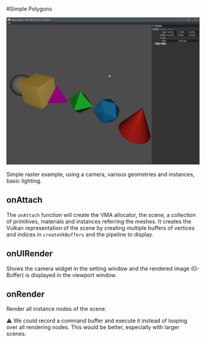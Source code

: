 #Simple Polygons

![](docs/simple_polygons.png)

Simple raster example, using a camera, various geometries and instances, basic lighting. 


## onAttach

The `onAttach` function will create the VMA allocator, the scene, a collection of primitives, materials and instances referring the meshes. It creates the Vulkan representation of the scene by creating multiple buffers of vertices and indices in `createVkBuffers` and the pipeline to display.

## onUIRender

Shows the camera widget in the setting window and the rendered image (G-Buffer) is displayed in the viewport window.

## onRender

Render all instance nodes of the scene. 

:warning: We could record a command buffer and execute it instead of looping over all rendering nodes. This would be better, especially with larger scenes.

